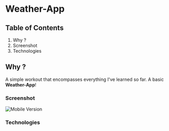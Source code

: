 # Weather-App

## Table of Contents
1. Why ?
2. Screenshot
3. Technologies

## Why ?
A simple workout that encompasses everything I've learned so far. A basic **Weather-App**!

### Screenshot
![Mobile Version](./assets/img/001)

### Technologies
